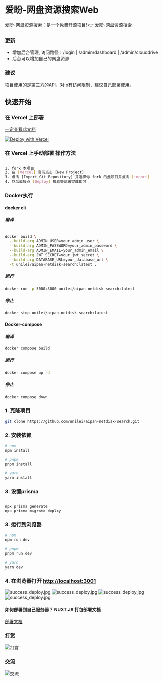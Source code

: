 # 爱盼-网盘资源搜索Web
爱盼-网盘资源搜索：是一个免费开源项目!
👉 [爱盼-网盘资源搜索](https://so.aicompasspro.com)

### 更新
- 增加后台管理, 访问路径：/login | /admin/dashboard | /admin/clouddrive
- 后台可以增加自己的网盘资源

### 建议
项目使用的是第三方的API，对ip有访问限制，建议自己部署使用。

## 快速开始

### 在 Vercel 上部署

[一定查看此文档](/README_VERCEL.md)

[![Deploy with Vercel](https://vercel.com/button)](https://vercel.com/new/clone?repository-url=https://github.com/unilei/aipan-netdisk-search.git&project-name=aipan-netdisk-search&repository-name=aipan-netdisk-search)

### 在 Vercel 上手动部署 操作方法

```bash

1. fork 本项目
2. 在 [Vercel] 官网点击 [New Project]
3. 点击 [Import Git Repository] 并选择你 fork 的此项目并点击 [import]
4. 然后直接点 [Deploy] 接着等部署完成即可

```

### Docker执行

#### docker cli

##### 编译

```bash

docker build \
  --build-arg ADMIN_USER=your_admin_user \
  --build-arg ADMIN_PASSWORD=your_admin_password \
  --build-arg ADMIN_EMAIL=your_admin_email \
  --build-arg JWT_SECRET=your_jwt_secret \
  --build-arg DATABASE_URL=your_database_url \
  -t unilei/aipan-netdisk-search:latest .
```

##### 运行

```bash
docker run -p 3000:3000 unilei/aipan-netdisk-search:latest
```
##### 停止

```bash
docker stop unilei/aipan-netdisk-search:latest
```

#### Docker-compose

##### 编译

```bash
docker compose build
```
##### 运行

```bash
docker compose up -d
```

##### 停止

```bash
docker compose down
```

### 1. 克隆项目

```bash
git clone https://github.com/unilei/aipan-netdisk-search.git
```

### 2. 安装依赖
```bash
# npm
npm install

# pnpm
pnpm install

# yarn
yarn install
```

### 3. 设置prisma

```bash

npx prisma generate
npx prisma migrate deploy

```
### 3. 运行到浏览器

```bash
# npm
npm run dev

# pnpm
pnpm run dev

# yarn
yarn dev
```

### 4. 在浏览器打开 [http://localhost:3001](http://localhost:3001)
![success_deploy.jpg](/assets/readme/screen-1.png)
![success_deploy.jpg](/assets/readme/screen-2.png)
![success_deploy.jpg](/assets/readme/screen-3.png)
![success_deploy.jpg](/assets/readme/screen-4.png)

#### 如何部署到自己服务器？ NUXT.JS 打包部署文档
[部署文档](https://nuxt.com/docs/getting-started/deployment)

### 打赏

![打赏](/assets/donation/wechat_pay.jpg)

### 交流

![交流](/assets/readme/wechat.jpg)
